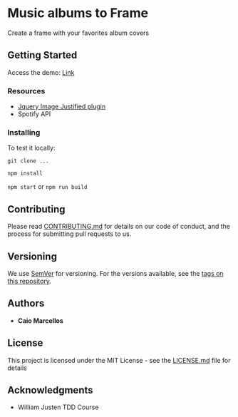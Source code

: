 # Music albums to Frame

Create a frame with your favorites album covers

## Getting Started

Access the demo: [Link](https://caiofcm.github.io/music-albuns-to-frame/)

### Resources

- [Jquery Image Justified plugin](http://nitinhayaran.github.io/Justified.js/demo/)
- Spotify API

### Installing

To test it locally:

`git clone ...`

`npm install`

`npm start` or `npm run build`


## Contributing

Please read [CONTRIBUTING.md](https://gist.github.com/PurpleBooth/b24679402957c63ec426) for details on our code of conduct, and the process for submitting pull requests to us.

## Versioning

We use [SemVer](http://semver.org/) for versioning. For the versions available, see the [tags on this repository](https://github.com/caiofcm/project/tags).

## Authors

* **Caio Marcellos**

## License

This project is licensed under the MIT License - see the [LICENSE.md](https://raw.githubusercontent.com/angular/angular.js/master/LICENSE) file for details

## Acknowledgments

* William Justen TDD Course
